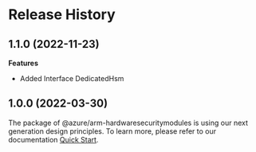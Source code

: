 # Release History
    
## 1.1.0 (2022-11-23)
    
**Features**

  - Added Interface DedicatedHsm
    
    
## 1.0.0 (2022-03-30)

The package of @azure/arm-hardwaresecuritymodules is using our next generation design principles. To learn more, please refer to our documentation [Quick Start](https://aka.ms/js-track2-quickstart).
